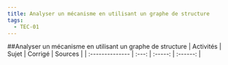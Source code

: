 ```yaml
---
title: Analyser un mécanisme en utilisant un graphe de structure 
tags:
  - TEC-01
---
```

[comment]: <> (Généré automatiquement par make_all_activites.py, creation_fichiers_activites)

##Analyser un mécanisme en utilisant un graphe de structure 
| Activités | Sujet | Corrigé | Sources  | 
| :-------------- | :---: | :-----: | :------: | 

